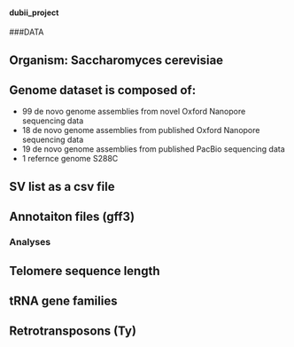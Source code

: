 #### dubii_project

###DATA
## Organism: Saccharomyces cerevisiae
## Genome dataset is composed of:
  - 99 de novo genome assemblies from novel Oxford Nanopore sequencing data
  - 18 de novo genome assemblies from published Oxford Nanopore sequencing data
  - 19 de novo genome assemblies from published PacBio sequencing data
  - 1 refernce genome S288C
## SV list as a csv file
## Annotaiton files (gff3)

### Analyses
## Telomere sequence length
## tRNA gene families
## Retrotransposons (Ty)


 
